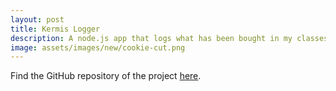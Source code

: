 ```yaml
---
layout: post
title: Kermis Logger
description: A node.js app that logs what has been bought in my classes kermis and puts it in a Google Sheets document.
image: assets/images/new/cookie-cut.png
---
```


Find the GitHub repository of the project [here](https://github.com/mkutay/kermes-service).
